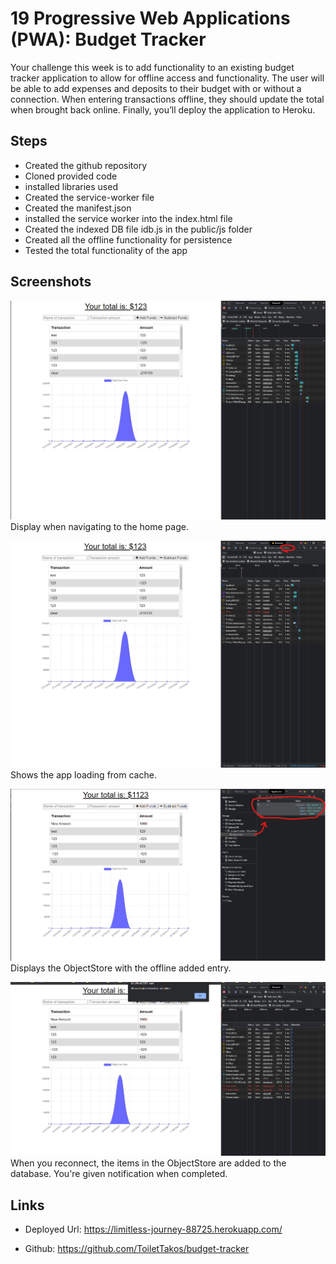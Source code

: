 # 19 Progressive Web Applications (PWA): Budget Tracker

Your challenge this week is to add functionality to an existing budget tracker application to allow for offline access and functionality. The user will be able to add expenses and deposits to their budget with or without a connection. When entering transactions offline, they should update the total when brought back online. Finally, you’ll deploy the application to Heroku.

## Steps

* Created the github repository
* Cloned provided code
* installed libraries used
* Created the service-worker file
* Created the manifest.json
* installed the service worker into the index.html file
* Created the indexed DB file idb.js in the public/js folder
* Created all the offline functionality for persistence
* Tested the total functionality of the app


## Screenshots

![Homepage default](./Assets/home-page.png)
Display when navigating to the home page.

![Displaying all users](./Assets/loads-offline.png)
Shows the app loading from cache.

![Displaying all users](./Assets/entry-added-offline.png)
Displays the ObjectStore with the offline added entry.

![Displaying all users](./Assets/amount-added-on-reconnect.png)
When you reconnect, the items in the ObjectStore are added to the database. You're given notification when completed.

## Links

* Deployed Url: https://limitless-journey-88725.herokuapp.com/

* Github: https://github.com/ToiletTakos/budget-tracker

